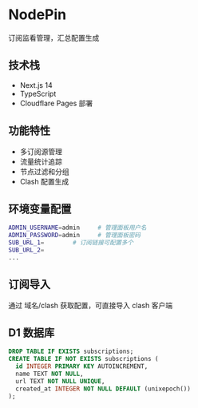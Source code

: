 # NodePin

订阅监看管理，汇总配置生成

## 技术栈
- Next.js 14
- TypeScript
- Cloudflare Pages 部署

## 功能特性
- 多订阅源管理
- 流量统计追踪
- 节点过滤和分组
- Clash 配置生成

## 环境变量配置
```bash
ADMIN_USERNAME=admin     # 管理面板用户名
ADMIN_PASSWORD=admin     # 管理面板密码
SUB_URL_1=        # 订阅链接可配置多个
SUB_URL_2=
...
```

## 订阅导入
通过 域名/clash 获取配置，可直接导入 clash 客户端

## D1 数据库
```sql
DROP TABLE IF EXISTS subscriptions;
CREATE TABLE IF NOT EXISTS subscriptions (
  id INTEGER PRIMARY KEY AUTOINCREMENT,
  name TEXT NOT NULL,
  url TEXT NOT NULL UNIQUE,
  created_at INTEGER NOT NULL DEFAULT (unixepoch())
);
```